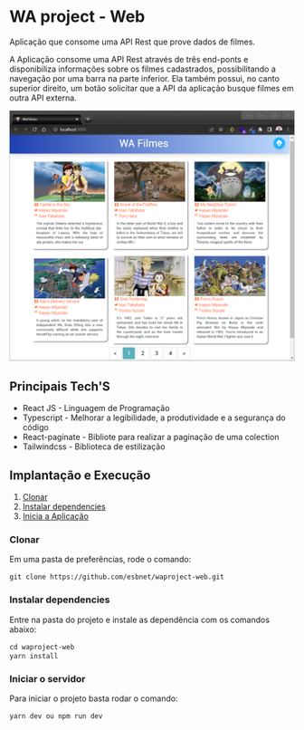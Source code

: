# WA project - Web

Aplicação que consome uma API Rest que prove dados de filmes.

A Aplicação consome uma API Rest através de três end-ponts e disponibiliza informações sobre os filmes cadastrados, possibilitando a navegação por uma barra na parte inferior. Ela também possui, no canto superior direito, um botão solicitar que a API da aplicação busque filmes em outra API externa.

![Tela da documentação da API](./src/assets/images/gui.png)

## Principais Tech'S

* React JS - Linguagem de Programação
* Typescript - Melhorar a legibilidade, a produtividade e a segurança do código
* React-paginate - Bibliote para realizar a paginação de uma colection
* Tailwindcss - Biblioteca de estilização

## Implantação e Execução

1. [Clonar](#ancora1)
2. [Instalar dependencies](#ancora2)
3. [Inicia a Aplicação ](#ancora3)

<a id="ancora1"></a>
### Clonar

Em uma pasta de preferências, rode o comando:
```
git clone https://github.com/esbnet/waproject-web.git
```
<a id="ancora2"></a>
### Instalar dependencies

Entre na pasta do projeto e instale as dependência com os comandos abaixo:
```
cd waproject-web
yarn install
```

<a id="ancora3"></a>
### Iniciar o servidor 
Para iniciar o projeto basta rodar o comando:
~~~javascript
yarn dev ou npm run dev
~~~